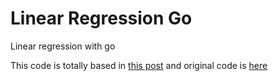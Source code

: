 # Linear Regression Go

Linear regression with go

This code is totally based in [this post](https://devthoughts.tech/posts/linear-regression-with-go) and original code is [here](https://gitlab.com/devthoughts/code/tree/master/linear-regression-with-go)
